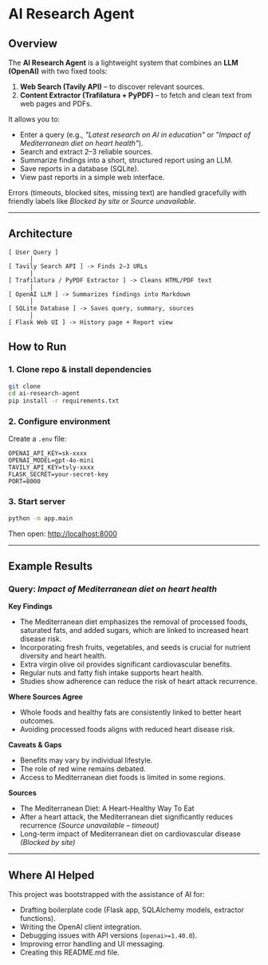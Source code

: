 # AI Research Agent

## Overview
The **AI Research Agent** is a lightweight system that combines an **LLM (OpenAI)** with two fixed tools:
1. **Web Search (Tavily API)** – to discover relevant sources.
2. **Content Extractor (Trafilatura + PyPDF)** – to fetch and clean text from web pages and PDFs.

It allows you to:
- Enter a query (e.g., *"Latest research on AI in education"* or *"Impact of Mediterranean diet on heart health"*).
- Search and extract 2–3 reliable sources.
- Summarize findings into a short, structured report using an LLM.
- Save reports in a database (SQLite).
- View past reports in a simple web interface.

Errors (timeouts, blocked sites, missing text) are handled gracefully with friendly labels like *Blocked by site* or *Source unavailable*.

---

## Architecture

```
[ User Query ]
      │
[ Tavily Search API ] -> Finds 2–3 URLs
      |
[ Trafilatura / PyPDF Extractor ] -> Cleans HTML/PDF text
      │
[ OpenAI LLM ] -> Summarizes findings into Markdown
      │
[ SQLite Database ] -> Saves query, summary, sources
      │
[ Flask Web UI ] -> History page + Report view
```

## How to Run

### 1. Clone repo & install dependencies
```bash
git clone 
cd ai-research-agent
pip install -r requirements.txt
```

### 2. Configure environment
Create a `.env` file:
```env
OPENAI_API_KEY=sk-xxxx
OPENAI_MODEL=gpt-4o-mini
TAVILY_API_KEY=tvly-xxxx
FLASK_SECRET=your-secret-key
PORT=8000
```

### 3. Start server
```bash
python -m app.main
```
Then open: [http://localhost:8000](http://localhost:8000)

---

## Example Results

### Query: *Impact of Mediterranean diet on heart health*

**Key Findings**
- The Mediterranean diet emphasizes the removal of processed foods, saturated fats, and added sugars, which are linked to increased heart disease risk.  
- Incorporating fresh fruits, vegetables, and seeds is crucial for nutrient diversity and heart health.  
- Extra virgin olive oil provides significant cardiovascular benefits.  
- Regular nuts and fatty fish intake supports heart health.  
- Studies show adherence can reduce the risk of heart attack recurrence.  

**Where Sources Agree**
- Whole foods and healthy fats are consistently linked to better heart outcomes.  
- Avoiding processed foods aligns with reduced heart disease risk.  

**Caveats & Gaps**
- Benefits may vary by individual lifestyle.  
- The role of red wine remains debated.  
- Access to Mediterranean diet foods is limited in some regions.  

**Sources**
- The Mediterranean Diet: A Heart-Healthy Way To Eat  
- After a heart attack, the Mediterranean diet significantly reduces recurrence *(Source unavailable – timeout)*  
- Long-term impact of Mediterranean diet on cardiovascular disease *(Blocked by site)*  

---

## Where AI Helped
This project was bootstrapped with the assistance of AI for:
- Drafting boilerplate code (Flask app, SQLAlchemy models, extractor functions).  
- Writing the OpenAI client integration.  
- Debugging issues with API versions (`openai>=1.40.0`).  
- Improving error handling and UI messaging.  
- Creating this README.md file.
